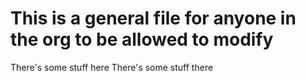 # This is a general file for anyone in the org to be allowed to modify

There's some stuff here
There's some stuff there